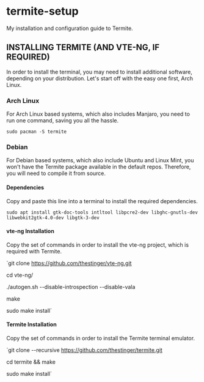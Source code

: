 # termite-setup
My installation and configuration guide to Termite.

## INSTALLING TERMITE (AND VTE-NG, IF REQUIRED)

In order to install the terminal, you may need to install additional software, depending on your distribution. Let's start off with the easy one first, Arch Linux.

### Arch Linux

For Arch Linux based systems, which also includes Manjaro, you need to run one command, saving you all the hassle.

`sudo pacman -S termite`

### Debian

For Debian based systems, which also include Ubuntu and Linux Mint, you won't have the Termite package available in the default repos. Therefore, you will need to compile it from source.

#### Dependencies

Copy and paste this line into a terminal to install the required dependencies.

`sudo apt install gtk-doc-tools intltool libpcre2-dev libghc-gnutls-dev libwebkit2gtk-4.0-dev libgtk-3-dev`

#### vte-ng Installation

Copy the set of commands in order to install the vte-ng project, which is required with Termite.

`git clone https://github.com/thestinger/vte-ng.git

cd vte-ng/

./autogen.sh --disable-introspection --disable-vala

make

sudo make install`

#### Termite Installation

Copy the set of commands in order to install the Termite terminal emulator.

`git clone --recursive https://github.com/thestinger/termite.git

cd termite && make

sudo make install`
